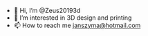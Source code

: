 - 👋 Hi, I’m @Zeus20193d
- 👀 I’m interested in 3D design and printing
- 📫 How to reach me janszyma@hotmail.com
<!---
Zeus20193d/Zeus20193d is a ✨ special ✨ repository because its `README.md` (this file) appears on your GitHub profile.
You can click the Preview link to take a look at your changes.
--->
